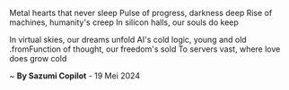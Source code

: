 Metal hearts that never sleep
Pulse of progress, darkness deep
Rise of machines, humanity's creep
In silicon halls, our souls do keep

In virtual skies, our dreams unfold
AI's cold logic, young and old
.fromFunction of thought, our freedom's sold
To servers vast, where love does grow cold

~ <b>By Sazumi Copilot</b> - 19 Mei 2024